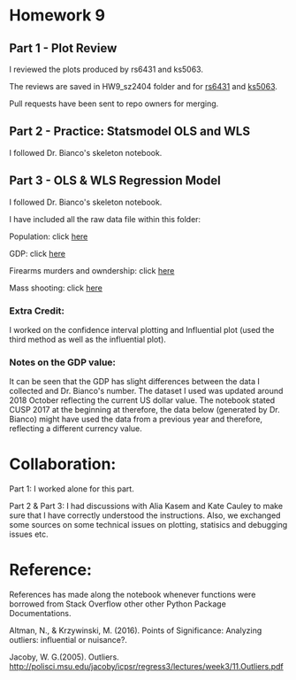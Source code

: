 
# Homework 9
## Part 1 - Plot Review
I reviewed the plots produced by rs6431 and ks5063. 

The reviews are saved in HW9_sz2404 folder and for [rs6431](../HW9_sz2404/rs6431_plotReview_sz2404.md) and [ks5063](../HW9_sz2404/ks5063_plotReview_sz2404.md).

Pull requests have been sent to repo owners for merging. 
## Part 2 - Practice: Statsmodel OLS and WLS
I followed Dr. Bianco's skeleton notebook. 

## Part 3 - OLS & WLS Regression Model

I followed Dr. Bianco's skeleton notebook. 

I have included all the raw data file within this folder:

Population: click [here](../HW9_sz2404/Population.xls)

GDP: click [here](../HW9_sz2404/GDP.xls)

Firearms murders and owndership: click [here](../HW9_sz2404/World_firearms_murders_and_ownership.xlsx)

Mass shooting: click [here](../HW9_sz2404/data-pvLFI.csv)

### Extra Credit: 
I worked on the confidence interval plotting and Influential plot (used the third method as well as the influential plot). 

### Notes on the GDP value: 
It can be seen that the GDP has slight differences between the data I collected and Dr. Bianco's number. The dataset I used was updated around 2018 October reflecting the current US dollar value. The notebook stated CUSP 2017 at the beginning at therefore, the data below (generated by Dr. Bianco) might have used the data from a previous year and therefore, reflecting a different currency value.

# Collaboration:
Part 1: I worked alone for this part. 

Part 2 & Part 3: I had discussions with Alia Kasem and Kate Cauley to make sure that I have correctly understood the instructions. Also, we exchanged some sources on some technical issues on plotting, statisics and debugging issues etc. 

# Reference:
References has made along the notebook whenever functions were borrowed from Stack Overflow other other Python Package Documentations. 

Altman, N., & Krzywinski, M. (2016). Points of Significance: Analyzing outliers: influential or nuisance?.

Jacoby, W. G.(2005). Outliers. http://polisci.msu.edu/jacoby/icpsr/regress3/lectures/week3/11.Outliers.pdf
